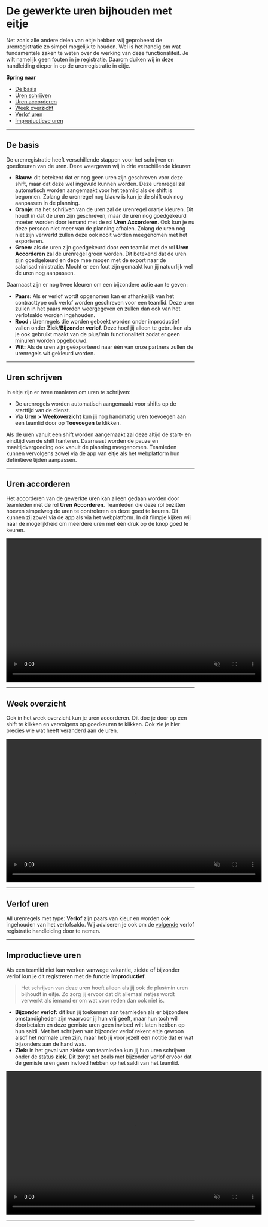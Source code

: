 
# De gewerkte uren bijhouden met eitje

Net zoals alle andere delen van eitje hebben wij geprobeerd de urenregistratie zo simpel mogelijk te houden. Wel is het handig om wat fundamentele zaken te weten over de werking van deze functionaliteit. Je wilt namelijk geen fouten in je registratie. Daarom duiken wij in deze handleiding dieper in op de urenregistratie in eitje.


**Spring naar**
* [De basis](/urenregistratie?id=de-basis)
* [Uren schrijven](/urenregistratie?id=uren-schrijven)
* [Uren accorderen](/urenregistratie?id=uren-accorderen)
* [Week overzicht](/urenregistratie?id=week-overzicht)
* [Verlof uren](/urenregistratie?id=verlof-uren)
* [Improductieve uren](/urenregistratie?id=improductieve-uren)

---

## De basis

De urenregistratie heeft verschillende stappen voor het schrijven en goedkeuren van de uren. Deze weergeven wij in drie verschillende kleuren:

* **Blauw:** dit betekent dat er nog geen uren zijn geschreven voor deze shift, maar dat deze wel ingevuld kunnen worden. Deze urenregel zal automatisch worden aangemaakt voor het teamlid als de shift is begonnen. Zolang de urenregel nog blauw is kun je de shift ook nog aanpassen in de planning.
* **Oranje:** na het schrijven van de uren zal de urenregel oranje kleuren. Dit houdt in dat de uren zijn geschreven, maar de uren nog goedgekeurd moeten worden door iemand met de rol **Uren Accorderen**. Ook kun je nu deze persoon niet meer van de planning afhalen. Zolang de uren nog niet zijn verwerkt zullen deze ook nooit worden meegenomen met het exporteren.
* **Groen:** als de uren zijn goedgekeurd door een teamlid met de rol **Uren Accorderen** zal de urenregel groen worden. Dit betekend dat de uren zijn goedgekeurd en deze mee mogen met de export naar de salarisadministratie. Mocht er een fout zijn gemaakt kun jij natuurlijk wel de uren nog aanpassen.

Daarnaast zijn er nog twee kleuren om een bijzondere actie aan te geven:

* **Paars:** Als er verlof wordt opgenomen kan er afhankelijk van het contracttype ook verlof worden geschreven voor een teamlid. Deze uren zullen in het paars worden weergegeven en zullen dan ook van het verlofsaldo worden ingehouden.
* **Rood :** Urenregels die worden geboekt worden onder improductief vallen onder **Ziek/Bijzonder verlof**. Deze hoef jij alleen te gebruiken als je ook gebruikt maakt van de plus/min functionaliteit zodat er geen minuren worden opgebouwd. 
* **Wit:** Als de uren zijn geëxporteerd naar één van onze partners zullen de urenregels wit gekleurd worden. 



---

## Uren schrijven 

In eitje zijn er twee manieren om uren te schrijven:

* De urenregels worden automatisch aangemaakt voor shifts op de starttijd van de dienst. 
* Via **Uren > Weekoverzicht** kun jij nog handmatig uren toevoegen aan een teamlid door op **Toevoegen** te klikken.

Als de uren vanuit een shift worden aangemaakt zal deze altijd de start- en eindtijd van de shift hanteren. Daarnaast worden de pauze en maaltijdvergoeding ook vanuit de planning meegenomen. Teamleden kunnen vervolgens zowel via de app van eitje als het webplatform hun definitieve tijden aanpassen. 

---

## Uren accorderen

Het accorderen van de gewerkte uren kan alleen gedaan worden door teamleden met de rol **Uren Accorderen**. Teamleden die deze rol bezitten hoeven simpelweg de uren te controleren en deze goed te keuren. Dit kunnen zij zowel via de app als via het webplatform. In dit filmpje kijken wij naar de mogelijkheid om meerdere uren met één druk op de knop goed te keuren. 

<video controls
       muted 
       src="/assets/snelAccorderenV2.mov"
       width="683"
       height="384">
</video>

---

## Week overzicht

Ook in het week overzicht kun je uren accorderen. Dit doe je door op een shift te klikken en vervolgens op goedkeuren te klikken. Ook zie je hier precies wie wat heeft veranderd aan de uren. 

<video controls
       muted 
       src="/assets/weekOverzichtV2.mov"
       width="683"
       height="384">
</video>

---

## Verlof uren

All urenregels met type: **Verlof** zijn paars van kleur en worden ook ingehouden van het verlofsaldo. Wij adviseren je ook om de [volgende](/verlof) verlof registratie handleiding door te nemen. 

---

## Improductieve uren

Als een teamlid niet kan werken vanwege vakantie, ziekte of bijzonder verlof kun je dit registreren met de functie **Improductief**. 

> Het schrijven van deze uren hoeft alleen als jij ook de plus/min uren bijhoudt in eitje. Zo zorg jij ervoor dat dit allemaal netjes wordt verwerkt als iemand er om wat voor reden dan ook niet is. 

* **Bijzonder verlof:** dit kun jij toekennen aan teamleden als er bijzondere omstandigheden zijn waarvoor jij hun vrij geeft, maar hun toch wil doorbetalen en deze gemiste uren geen invloed wilt laten hebben op hun saldi. Met het schrijven van bijzonder verlof rekent eitje gewoon alsof het normale uren zijn, maar heb jij voor jezelf een notitie dat er wat bijzonders aan de hand was.
* **Ziek:** in het geval van ziekte van teamleden kun jij hun uren schrijven onder de status **ziek**. Dit zorgt net zoals met bijzonder verlof ervoor dat de gemiste uren geen invloed hebben op het saldi van het teamlid.  

<video controls
       muted 
       src="/assets/improductief.mov"
       width="683"
       height="384">
</video>

---